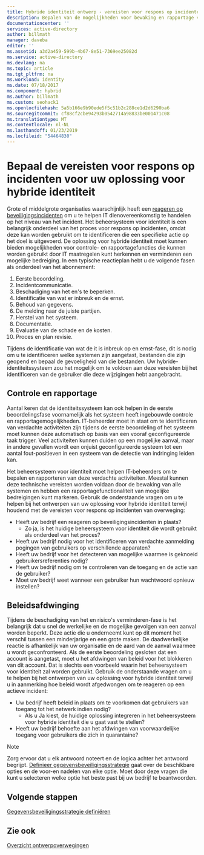 ```yaml
---
title: Hybride identiteit ontwerp - vereisten voor respons op incidenten Azure | Microsoft Docs
description: Bepalen van de mogelijkheden voor bewaking en rapportage voor de oplossing voor hybride identiteiten die worden gebruikt door IT maatregelen om te bepalen en een potentiële bedreigingen te verhelpen
documentationcenter: ''
services: active-directory
author: billmath
manager: daveba
editor: ''
ms.assetid: a3d2a459-599b-4b67-8e51-7369ee25082d
ms.service: active-directory
ms.devlang: na
ms.topic: article
ms.tgt_pltfrm: na
ms.workload: identity
ms.date: 07/18/2017
ms.component: hybrid
ms.author: billmath
ms.custom: seohack1
ms.openlocfilehash: 5a5b166e9b90ede5f5c51b2c288ce1d2d6290ba6
ms.sourcegitcommit: cf88cf2cbe94293b0542714a98833be001471c08
ms.translationtype: MT
ms.contentlocale: nl-NL
ms.lasthandoff: 01/23/2019
ms.locfileid: "54464830"
---
```

# <a name="determine-incident-response-requirements-for-your-hybrid-identity-solution"></a>Bepaal de vereisten voor respons op incidenten voor uw oplossing voor hybride identiteit
Grote of middelgrote organisaties waarschijnlijk heeft een [reageren op beveiligingsincidenten](https://technet.microsoft.com/library/cc700825.aspx) om u te helpen IT dienovereenkomstig te handelen op het niveau van het incident. Het beheersysteem voor identiteit is een belangrijk onderdeel van het proces voor respons op incidenten, omdat deze kan worden gebruikt om te identificeren die een specifieke actie op het doel is uitgevoerd. De oplossing voor hybride identiteit moet kunnen bieden mogelijkheden voor controle- en rapportagefuncties die kunnen worden gebruikt door IT maatregelen kunt herkennen en verminderen een mogelijke bedreiging. In een typische reactieplan hebt u de volgende fasen als onderdeel van het abonnement:

1. Eerste beoordeling.
2. Incidentcommunicatie.
3. Beschadiging van het en's te beperken.
4. Identificatie van wat er inbreuk en de ernst.
5. Behoud van gegevens.
6. De melding naar de juiste partijen.
7. Herstel van het systeem.
8. Documentatie.
9. Evaluatie van de schade en de kosten.
10. Proces en plan revisie.

Tijdens de identificatie van wat de it is inbreuk op en ernst-fase, dit is nodig om u te identificeren welke systemen zijn aangetast, bestanden die zijn geopend en bepaal de gevoeligheid van die bestanden. Uw hybride-identiteitssysteem zou het mogelijk om te voldoen aan deze vereisten bij het identificeren van de gebruiker die deze wijzigingen hebt aangebracht. 

## <a name="monitoring-and-reporting"></a>Controle en rapportage
Aantal keren dat de identiteitssysteem kan ook helpen in de eerste beoordelingsfase voornamelijk als het systeem heeft ingebouwde controle en rapportagemogelijkheden. IT-beheerder moet in staat om te identificeren van verdachte activiteiten zijn tijdens de eerste beoordeling of het systeem moet kunnen deze automatisch op basis van een vooraf geconfigureerde taak trigger. Veel activiteiten kunnen duiden op een mogelijke aanval, maar in andere gevallen wordt een onjuist geconfigureerde systeem tot een aantal fout-positieven in een systeem van de detectie van indringing leiden kan. 

Het beheersysteem voor identiteit moet helpen IT-beheerders om te bepalen en rapporteren van deze verdachte activiteiten. Meestal kunnen deze technische vereisten worden voldaan door de bewaking van alle systemen en hebben een rapportagefunctionaliteit van mogelijke bedreigingen kunt markeren. Gebruik de onderstaande vragen om u te helpen bij het ontwerpen van uw oplossing voor hybride identiteit terwijl houdend met de vereisten voor respons op incidenten van overweging:

* Heeft uw bedrijf een reageren op beveiligingsincidenten in plaats?
  * Zo ja, is het huidige beheersysteem voor identiteit die wordt gebruikt als onderdeel van het proces?
* Heeft uw bedrijf nodig voor het identificeren van verdachte aanmelding pogingen van gebruikers op verschillende apparaten?
* Heeft uw bedrijf voor het detecteren van mogelijke waarmee is geknoeid gebruikersreferenties nodig?
* Heeft uw bedrijf nodig om te controleren van de toegang en de actie van de gebruiker?
* Moet uw bedrijf weet wanneer een gebruiker hun wachtwoord opnieuw instellen?

## <a name="policy-enforcement"></a>Beleidsafdwinging
Tijdens de beschadiging van het en risico's verminderen-fase is het belangrijk dat u snel de werkelijke en de mogelijke gevolgen van een aanval worden beperkt. Deze actie die u onderneemt kunt op dit moment het verschil tussen een minderjarige en een grote maken. De daadwerkelijke reactie is afhankelijk van uw organisatie en de aard van de aanval waarmee u wordt geconfronteerd. Als de eerste beoordeling gesloten dat een account is aangetast, moet u het afdwingen van beleid voor het blokkeren van dit account. Dat is slechts een voorbeeld waarin het beheersysteem voor identiteit zal worden gebruikt. Gebruik de onderstaande vragen om u te helpen bij het ontwerpen van uw oplossing voor hybride identiteit terwijl u in aanmerking hoe beleid wordt afgedwongen om te reageren op een actieve incident:

* Uw bedrijf heeft beleid in plaats om te voorkomen dat gebruikers van toegang tot het netwerk indien nodig?
  * Als u Ja kiest, de huidige oplossing integreren in het beheersysteem voor hybride identiteit die u gaat vast te stellen?
* Heeft uw bedrijf behoefte aan het afdwingen van voorwaardelijke toegang voor gebruikers die zich in quarantaine? 

> [!NOTE]
> Zorg ervoor dat u elk antwoord noteert en de logica achter het antwoord begrijpt. [Definieer gegevensbeveiligingsstrategie](plan-hybrid-identity-design-considerations-data-protection-strategy.md) gaat over de beschikbare opties en de voor-en nadelen van elke optie.  Moet door deze vragen die kunt u selecteren welke optie het beste past bij uw bedrijf te beantwoorden.
> 
> 

## <a name="next-steps"></a>Volgende stappen
[Gegevensbeveiligingsstrategie definiëren](plan-hybrid-identity-design-considerations-data-protection-strategy.md)

## <a name="see-also"></a>Zie ook
[Overzicht ontwerpoverwegingen](plan-hybrid-identity-design-considerations-overview.md)

